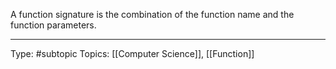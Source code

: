 A function signature is the combination of the function name and the function parameters.
___
Type: #subtopic 
Topics: [[Computer Science]], [[Function]]

